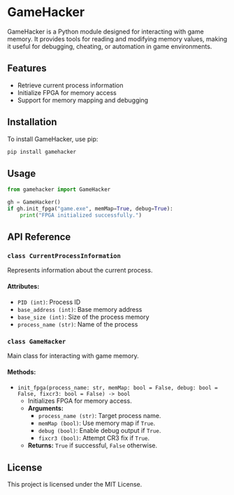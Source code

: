 # GameHacker

GameHacker is a Python module designed for interacting with game memory. It provides tools for reading and modifying memory values, making it useful for debugging, cheating, or automation in game environments.

## Features
- Retrieve current process information
- Initialize FPGA for memory access
- Support for memory mapping and debugging

## Installation
To install GameHacker, use pip:

```sh
pip install gamehacker
```

## Usage

```python
from gamehacker import GameHacker

gh = GameHacker()
if gh.init_fpga("game.exe", memMap=True, debug=True):
    print("FPGA initialized successfully.")
```

## API Reference

### `class CurrentProcessInformation`
Represents information about the current process.

#### Attributes:
- `PID (int)`: Process ID
- `base_address (int)`: Base memory address
- `base_size (int)`: Size of the process memory
- `process_name (str)`: Name of the process

### `class GameHacker`
Main class for interacting with game memory.

#### Methods:
- `init_fpga(process_name: str, memMap: bool = False, debug: bool = False, fixcr3: bool = False) -> bool`
  - Initializes FPGA for memory access.
  - **Arguments:**
    - `process_name (str)`: Target process name.
    - `memMap (bool)`: Use memory map if `True`.
    - `debug (bool)`: Enable debug output if `True`.
    - `fixcr3 (bool)`: Attempt CR3 fix if `True`.
  - **Returns:** `True` if successful, `False` otherwise.

## License
This project is licensed under the MIT License.
